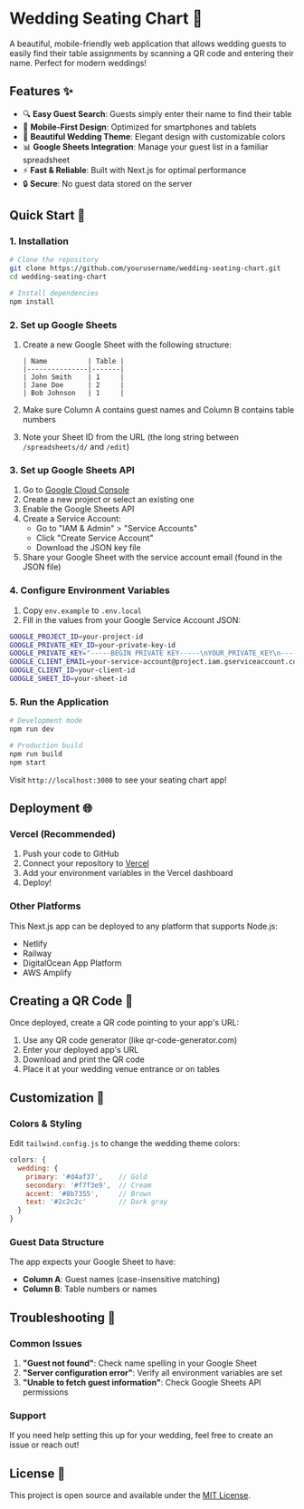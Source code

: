 # Wedding Seating Chart 💒

A beautiful, mobile-friendly web application that allows wedding guests to easily find their table assignments by scanning a QR code and entering their name. Perfect for modern weddings!

## Features ✨

- 🔍 **Easy Guest Search**: Guests simply enter their name to find their table
- 📱 **Mobile-First Design**: Optimized for smartphones and tablets
- 🎨 **Beautiful Wedding Theme**: Elegant design with customizable colors
- 📊 **Google Sheets Integration**: Manage your guest list in a familiar spreadsheet
- ⚡ **Fast & Reliable**: Built with Next.js for optimal performance
- 🔒 **Secure**: No guest data stored on the server

## Quick Start 🚀

### 1. Installation

```bash
# Clone the repository
git clone https://github.com/yourusername/wedding-seating-chart.git
cd wedding-seating-chart

# Install dependencies
npm install
```

### 2. Set up Google Sheets

1. Create a new Google Sheet with the following structure:
   ```
   | Name          | Table |
   |---------------|-------|
   | John Smith    | 1     |
   | Jane Doe      | 2     |
   | Bob Johnson   | 1     |
   ```

2. Make sure Column A contains guest names and Column B contains table numbers
3. Note your Sheet ID from the URL (the long string between `/spreadsheets/d/` and `/edit`)

### 3. Set up Google Sheets API

1. Go to [Google Cloud Console](https://console.cloud.google.com/)
2. Create a new project or select an existing one
3. Enable the Google Sheets API
4. Create a Service Account:
   - Go to "IAM & Admin" > "Service Accounts"
   - Click "Create Service Account"
   - Download the JSON key file
5. Share your Google Sheet with the service account email (found in the JSON file)

### 4. Configure Environment Variables

1. Copy `env.example` to `.env.local`
2. Fill in the values from your Google Service Account JSON:

```bash
GOOGLE_PROJECT_ID=your-project-id
GOOGLE_PRIVATE_KEY_ID=your-private-key-id
GOOGLE_PRIVATE_KEY="-----BEGIN PRIVATE KEY-----\nYOUR_PRIVATE_KEY\n-----END PRIVATE KEY-----\n"
GOOGLE_CLIENT_EMAIL=your-service-account@project.iam.gserviceaccount.com
GOOGLE_CLIENT_ID=your-client-id
GOOGLE_SHEET_ID=your-sheet-id
```

### 5. Run the Application

```bash
# Development mode
npm run dev

# Production build
npm run build
npm start
```

Visit `http://localhost:3000` to see your seating chart app!

## Deployment 🌐

### Vercel (Recommended)

1. Push your code to GitHub
2. Connect your repository to [Vercel](https://vercel.com)
3. Add your environment variables in the Vercel dashboard
4. Deploy!

### Other Platforms

This Next.js app can be deployed to any platform that supports Node.js:
- Netlify
- Railway
- DigitalOcean App Platform
- AWS Amplify

## Creating a QR Code 📱

Once deployed, create a QR code pointing to your app's URL:

1. Use any QR code generator (like qr-code-generator.com)
2. Enter your deployed app's URL
3. Download and print the QR code
4. Place it at your wedding venue entrance or on tables

## Customization 🎨

### Colors & Styling

Edit `tailwind.config.js` to change the wedding theme colors:

```javascript
colors: {
  wedding: {
    primary: '#d4af37',    // Gold
    secondary: '#f7f3e9',  // Cream
    accent: '#8b7355',     // Brown
    text: '#2c2c2c'        // Dark gray
  }
}
```

### Guest Data Structure

The app expects your Google Sheet to have:
- **Column A**: Guest names (case-insensitive matching)
- **Column B**: Table numbers or names

## Troubleshooting 🔧

### Common Issues

1. **"Guest not found"**: Check name spelling in your Google Sheet
2. **"Server configuration error"**: Verify all environment variables are set
3. **"Unable to fetch guest information"**: Check Google Sheets API permissions

### Support

If you need help setting this up for your wedding, feel free to create an issue or reach out!

## License 📄

This project is open source and available under the [MIT License](LICENSE).
